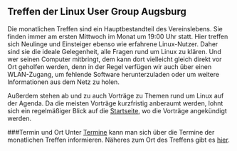 
## Treffen der Linux User Group Augsburg

Die monatlichen Treffen sind ein Hauptbestandteil des Vereinslebens. Sie finden immer am ersten Mittwoch im Monat um 19:00 Uhr statt. Hier treffen sich Neulinge und Einsteiger ebenso wie erfahrene Linux-Nutzer. Daher sind sie die ideale Gelegenheit, alle Fragen rund um Linux zu klären. Und wer seinen Computer mitbringt, dem kann dort vielleicht gleich direkt vor Ort geholfen werden, denn in der Regel verfügen wir auch über einen WLAN-Zugang, um fehlende Software herunterzuladen oder um weitere Informationen aus dem Netz zu holen.
  
Außerdem stehen ab und zu auch Vorträge zu Themen rund um Linux auf der Agenda. Da die meisten Vorträge kurzfristig anberaumt werden, lohnt sich ein regelmäßiger Blick auf die [Startseite](/start/), wo die Vorträge angekündigt werden.

###Termin und Ort
Unter [Termine](/Treffen/Termine/) kann man sich über die Termine der monatlichen Treffen informieren. Näheres zum Ort des Treffens gibt es [hier](/Treffen/Treffpunkt/). 
